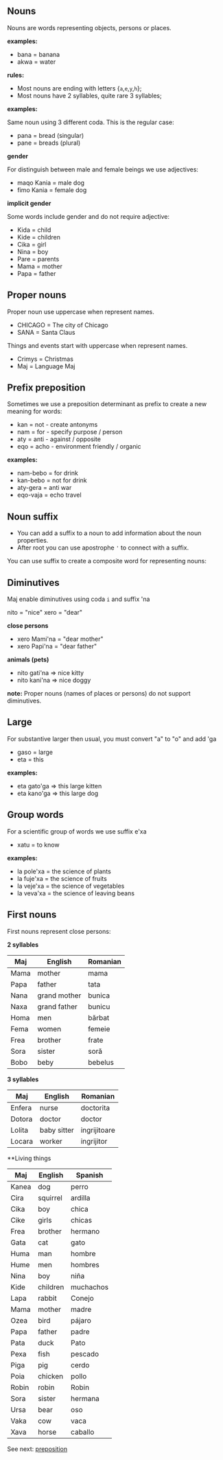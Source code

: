 ## Nouns

Nouns are words representing objects, persons or places.  

**examples:**

* bana   = banana
* akwa   = water

**rules:**

* Most nouns are ending with letters {`a`,`e`,`y`,`h`};
* Most nouns have 2 syllables, quite rare 3 syllables;

**examples:**

Same noun using 3 different coda. This is the regular case:

* pana   = bread  (singular)
* pane   = breads (plural)

**gender**

For distinguish between male and female beings we use adjectives: 

* maqo Kania = male dog 
* fimo Kania = female dog 

**implicit gender**

Some words include gender and do not require adjective:

* Kida = child    
* Kide = children 
* Cika = girl 
* Nina = boy
* Pare = parents 
* Mama = mother
* Papa = father

## Proper nouns

Proper noun use uppercase when represent names.

* CHICAGO   = The city of Chicago
* SANA      = Santa Claus

Things and events start with uppercase when represent names.

* Crimys    = Christmas 
* Maj       = Language Maj

## Prefix preposition

Sometimes we use a preposition determinant as prefix to create a new meaning for words:

* kan  = not  - create antonyms
* nam  = for  - specify purpose / person
* aty  = anti - against / opposite 
* eqo  = acho - environment friendly / organic

**examples:**

* nam-bebo = for drink
* kan-bebo = not for drink
* aty-gera = anti war
* eqo-vaja = echo travel
   
## Noun suffix

* You can add a suffix to a noun to add information about the noun properties.
* After root you can use apostrophe `'` to connect with a suffix.

You can use suffix to create a composite word for representing nouns:

## Diminutives

Maj enable diminutives using coda `i` and suffix 'na

nito =  "nice"
xero =	"dear" 

**close persons**
* xero Mami'na  = "dear mother"
* xero Papi'na  = "dear father"

**animals (pets)**

* nito gati'na => nice kitty
* nito kani'na => nice doggy

**note:** Proper nouns (names of places or persons) do not support diminutives.

## Large

For substantive larger then usual, you must convert "a" to "o" and add 'ga

* gaso = large
* eta  = this

**examples:**
* eta gato'ga => this large kitten
* eta kano'ga => this large dog

## Group words

For a scientific group of words we use suffix e'xa

* xatu = to know

**examples:**

* la pole'xa = the science of plants
* la fuje'xa = the science of fruits
* la veje'xa = the science of vegetables
* la veva'xa = the science of leaving beans

## First nouns

First nouns represent close persons:

**2 syllables**

Maj     | English        | Romanian
--------|----------------|-----------------
Mama    | mother         | mama
Papa    | father         | tata
Nana    | grand mother   | bunica
Naxa    | grand father   | bunicu
Homa    | men            | bărbat
Fema    | women          | femeie
Frea    | brother        | frate
Sora    | sister         | soră
Bobo    | beby           | bebelus

**3 syllables**

Maj     | English        | Romanian
--------|----------------|-----------------
Enfera  | nurse          | doctorita
Dotora  | doctor         | doctor
Lolita  | baby sitter    | ingrijitoare
Locara  | worker         | ingrijitor

**Living things

Maj        | English      | Spanish
-----------|--------------|-----------------
Kanea      | dog          | perro               
Cira       | squirrel     | ardilla               
Cika       | boy          | chica
Cike       | girls        | chicas
Frea       | brother      | hermano               
Gata       | cat          | gato               
Huma       | man          | hombre               
Hume       | men          | hombres             
Nina       | boy          | niña                 
Kide	   | children     | muchachos
Lapa       | rabbit       | Conejo               
Mama       | mother       | madre               
Ozea       | bird         | pájaro               
Papa       | father       | padre               
Pata       | duck         | Pato               
Pexa       | fish         | pescado               
Piga       | pig          | cerdo     
Poia       | chicken      | pollo               
Robin      | robin        | Robin               
Sora       | sister       | hermana               
Ursa       | bear         | oso               
Vaka       | cow          | vaca               
Xava       | horse        | caballo               
           

See next: [preposition](preposition.md)

